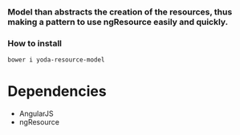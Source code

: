 ### Model than abstracts the creation of the resources, thus making a pattern to use ngResource easily and quickly.

### How to install
`bower i yoda-resource-model`

# Dependencies
* AngularJS
* ngResource
